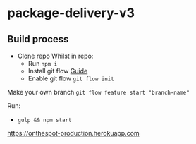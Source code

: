 # package-delivery-v3

## Build process
- Clone repo
Whilst in repo:
    - Run ```npm i```
    - Install git flow [Guide](http://danielkummer.github.io/git-flow-cheatsheet/)
    - Enable git flow ```git flow init``` 

Make your own branch
```git flow feature start "branch-name" ```

Run:
- ```gulp && npm start```

https://onthespot-production.herokuapp.com
